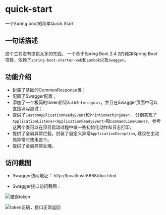 # quick-start

一个Spring boot的简单Quick Start

## 一句话描述

这个工程没有提供太多的东西。
一个基于Spring Boot 2.4.2的纯净Spring Boot项目，依赖了`spring-boot-starter-web`和`Lombok`以及`Swagger`。

## 功能介绍

- 封装了基础的CommonResponse类；
- 配置了Swagger配置；
- 添加了一个极简的token验证`AuthInterceptor`，并且在Swagger页面中可以直接填写测试；
- 提供了`CustomApplicationReadyEvent`和`PrintSomethingBean` ，分别实现了`ApplicationListener<ApplicationReadyEvent>`和`CommandLineRunner`，参考这两个类可以在项目启动过程中做一些初始化动作和日志打印。
- 提供了全局异常拦截，封装了自定义异常`ApplicationException`, 建议在主动抛异常时使用这个。
- 提供了全局异常处理。

## 访问截图

-  Swagger访问地址： http://localhost:8888/doc.html

- Swagger接口访问截图：
  
![错误token](https://oss.hanbinit.com.cn/img/image-20210209002135806.png)

![token正确，接口正常返回](https://oss.hanbinit.com.cn/img/image-20210209002225107.png)